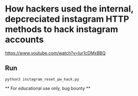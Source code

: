 # How hackers used the internal, depcreciated instagram HTTP methods to hack instagram accounts

https://www.youtube.com/watch?v=Iur1cDMxBBQ

## Run

` python3 instagram_reset_pw_hack.py `

** For educational use only, bug bounty **

